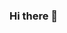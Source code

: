 ### Hi there 👋

<!--
Snigdha Dutta
👩‍💻 Final Year Electronics and Communication Engineering Student | Data Analyst Enthusiast

Hey there! 👋 Welcome to my GitHub profile! I'm Snigdha Dutta, a passionate and dedicated final year student pursuing Electronics and Communication Engineering. I am thrilled to venture into the fascinating field of data analytics and aspire to contribute my skills and knowledge to make meaningful insights from data.

About Me
🎓 Currently working as an SQL Intern at Celebal Technology Private Limited.
💡 Eager to explore the realms of data analysis and apply it to real-world problems.
🌟 Skilled in C/C++, Python, SQL, Tableau, Power BI, and MS-Excel.
📈 Enthusiastic about leveraging data to drive informed decision-making and generate valuable insights.
Projects and Contributions
Here are some of the projects I have worked on:

🚲 Bicycle Share Analysis: Conducted a comprehensive case study on bicycle share analysis, exploring ridership patterns, user demographics, and demand prediction. Utilized Python, SQL, and data visualization tools to gain meaningful insights from the data.

🌍 COVID-19 Global Data Set Analysis: Analyzed the global COVID-19 data set to understand the spread of the virus, identify hotspot regions, and visualize trends over time. Leveraged Python, data manipulation techniques, and data visualization libraries to present valuable findings.

🏥 Healthcare Data Analysis: Currently working on a project involving healthcare data analysis, aiming to uncover patterns and trends that can contribute to better decision-making in the industry. Utilizing statistical analysis, data visualization, and machine learning techniques to extract insights.

💉 Vaccine Management System: Developed a C++ project for a vaccine management system, ensuring efficient tracking, storage, and distribution of vaccines. Implemented data structures and algorithms to manage inventory and automate administrative processes.

Connect with Me
📫 Feel free to reach out to me through the following platforms:

Email: snigdha.dutta@example.com
LinkedIn: Snigdha Dutta
Personal Website: www.snigdhadutta.com
Let's connect and collaborate on exciting data-driven projects! 🤝

Feel free to explore my repositories and don't forget to leave a ⭐️ if you find anything interesting or helpful! Thank you for visiting! 😊
-->
